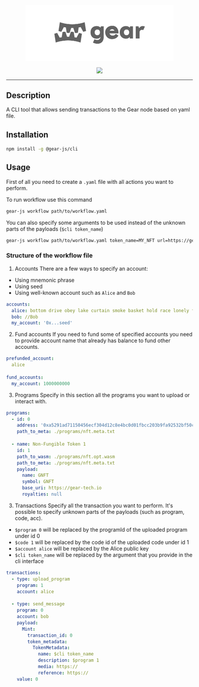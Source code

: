<p align="center">
  <a href="https://gear-tech.io">
    <img src="https://github.com/gear-tech/gear/blob/master/images/logo-grey.png" width="400" alt="GEAR">
  </a>
</p>
<p align=center>
    <a href="https://github.com/gear-tech/gear-js/blob/master/LICENSE"><img src="https://img.shields.io/badge/License-GPL%203.0-success"></a>
</p>
<hr>

## Description

A CLI tool that allows sending transactions to the Gear node based on yaml file.

## Installation

```bash
npm install -g @gear-js/cli
```

## Usage

First of all you need to create a `.yaml` file with all actions you want to perform.

To run workflow use this command
```bash
gear-js workflow path/to/workflow.yaml
```

You can also specify some arguments to be used instead of the unknown parts of the payloads (`$cli token_name`)
```bash
gear-js workflow path/to/workflow.yaml token_name=MY_NFT url=https://gear-tech.io
```

### Structure of the workflow file
1. Accounts
There are a few ways to specify an account:
- Using mnemonic phrase
- Using seed
- Using well-known account such as `Alice` and `Bob` 
```yaml
accounts:
  alice: bottom drive obey lake curtain smoke basket hold race lonely fit walk//Alice
  bob: //Bob
  my_account: '0x...seed'
```
2. Fund accounts
If you need to fund some of specified accounts you need to provide account name that already has balance to fund other accounts.
```yaml
prefunded_account:
  alice

fund_accounts:
  my_account: 1000000000
```

3. Programs
Specify in this section all the programs you want to upload or interact with.

```yaml
programs:
  - id: 0
    address: '0xa5291ad71150456ecf304d12c8e4bc0d01fbcc203b9fa92532bf50c0377f87c4'
    path_to_meta: ./programs/nft.meta.txt

  - name: Non-Fungible Token 1
    id: 1
    path_to_wasm: ./programs/nft.opt.wasm
    path_to_meta: ./programs/nft.meta.txt
    payload: 
      name: GNFT
      symbol: GNFT
      base_uri: https://gear-tech.io
      royalties: null
```

3. Transactions
Specify all the transaction you want to perform.
It's possible to specify unknown parts of the payloads (such as program, code, acc).
- `$program 0` will be replaced by the programId of the uploaded program under id 0
- `$code 1` will be replaced by the code id of the uploaded code under id 1
- `$account alice` will be replaced by the Alice public key
- `$cli token_name` will be replaced by the argument that you provide in the cli interface

```yaml
transactions:
  - type: upload_program
    program: 1
    account: alice

  - type: send_message
    program: 0
    account: bob
    payload:
      Mint:
        transaction_id: 0
        token_metadata: 
          TokenMetadata:
            name: $cli token_name
            description: $program 1
            media: https://
            reference: https://
    value: 0
```
